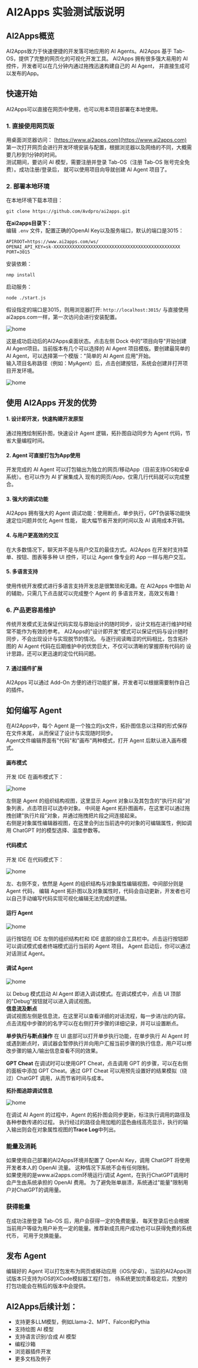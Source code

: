 # AI2Apps 实验测试版说明

## AI2Apps概览
AI2Apps致力于快速便捷的开发落可地应用的 AI Agents。AI2Apps 基于 Tab-OS，提供了完整的网页化的可视化开发工具。
AI2Apps 拥有很多强大易用的 AI 控件，开发者可以在几分钟内通过拖拽迅速构建自己的 AI Agent，
并直接生成可以发布的App。 

## 快速开始
AI2Apps可以直接在网页中使用，也可以用本项目部署在本地使用。

### 1. 直接使用网页版
用桌面浏览器访问： [https://www.ai2apps.com](https://www.ai2apps.com)  
第一次打开网页会进行开发环境安装与配置，根据浏览器以及网络的不同，大概需要几秒到1分钟的时间。  
测试期间，要访问 AI 模型，需要注册并登录 Tab-OS（注册 Tab-OS 账号完全免费）。成功注册/登录后，
就可以使用项目向导就创建 AI Agent 项目了。

### 2. 部署本地环境
在本地环境下载本项目：
```
git clone https://github.com/Avdpro/ai2apps.git
```
**在ai2apps目录下：**  
编辑 `.env` 文件，配置正确的OpenAI Key以及服务端口，默认的端口是3015：
```
APIROOT=https://www.ai2apps.com/ws/
OPENAI_API_KEY=sk-XXXXXXXXXXXXXXXXXXXXXXXXXXXXXXXXXXXXXXXXXXXXXXXX
PORT=3015
```

安装依赖：
```
nmp install
```

启动服务：
```
node ./start.js
```

假设指定的端口是3015，则用浏览器打开:
`http://localhost:3015/`
与直接使用ai2apps.com一样，第一次访问会进行安装配置。  
  
![home](assets/aahome_cn.png)  

这是成功启动后的AI2Apps桌面状态。点击左侧 Dock 中的"项目向导"开始创建 AI Agent项目。当前版本有几个可以选择的 AI Agent 项目模版。要创建最简单的 AI Agent，可以选择第一个模版："简单的 AI Agent 应用"开始。  
输入项目名称路径（例如：MyAgent）后，点击创建按钮，系统会创建并打开项目开发环境。  
  
![home](assets/aaide_01_cn.png)  

## 使用 AI2Apps 开发的优势

#### **1. 设计即开发，快速构建开发原型**  
通过拖拽绘制拓扑图，快速设计 Agent 逻辑，拓扑图自动同步为 Agent 代码，节省大量编程时间。

#### **2. Agent 可直接打包为App使用**  
开发完成的 AI Agent 可以打包输出为独立的网页/移动App（目前支持iOS和安卓系统）。也可以作为 AI 扩展集成入
现有的网页/App，仅需几行代码就可以完成整合。  

#### **3. 强大的调试功能**  
AI2Apps 拥有强大的 Agent 调试功能：使用断点，单步执行，GPT伪装等功能快速定位问题并优化 Agent 性能，
能大幅节省开发的时间以及 AI 调用成本开销。

#### **4. 与用户更高效的交互**  
在大多数情况下，聊天并不是与用户交互的最佳方式。AI2Apps 在开发时支持菜单、按钮、图表等多种 UI 控件，可以让 Agent
像专业的 App 一样与用户交互。  

#### **5. 多语言支持**  
使用传统开发模式进行多语言支持开发总是很繁琐和无趣。在 AI2Apps 中借助 AI 的辅助，只需几下点击就可以完成整个 Agent 的
多语言开发，高效又有趣！  

### **6. 产品更容易维护**  
传统开发模式无法保证代码实现与原始设计的随时同步，设计文档在进行维护时经常不能作为有效的参考。
AI2Apps的"设计即开发"模式可以保证代码与设计随时同步，不会出现设计与实现脱节的情况。
与逐行阅读晦涩的代码相比，包含拓扑图的 AI Agent 代码在后期维护中的优势巨大，不仅可以清晰的掌握原有代码的
设计思路，还可以更迅速的定位代码问题。

#### **7. 通过插件扩展**  
AI2Apps 可以通过 Add-On 方便的进行功能扩展，开发者可以根据需要制作自己的插件。  
  

## 如何编写 Agent
在AI2Apps中，每个 Agent 是一个独立的js文件，拓扑图信息以注释的形式保存在文件末尾，
从而保证了设计与实现随时同步。  
Agent文件编辑界面有"代码"和"画布"两种模式，打开 Agent 后默认进入画布模式。

#### 画布模式
开发 IDE 在画布模式下：  
  
![home](assets/aaide_01_cn.png)  


左侧是 Agent 的组织结构视图，这里显示 Agent 对象以及其包含的"执行片段"对象列表，点击项目可以选中对象。 
中间是 Agent 拓扑图画布，在这里可以通过拖拽创建"执行片段"对象，并通过拖拽把片段之间连接起来。  
右侧是对象属性编辑器视图，在这里会列出当前选中的对象的可编辑属性，例如调用 ChatGPT 时的模型选择、温度参数等。
 
#### 代码模式
开发 IDE 在代码模式下：  
  
![home](assets/aaide_02_cn.png)  

左、右侧不变，依然是 Agent 的组织结构与对象属性编辑视图，中间部分则是 Agent 代码，
编辑 Agent 拓扑图以及对象属性时，代码会自动更新，开发者也可以自己手动编写代码实现可视化编辑无法完成的逻辑。

#### 运行 Agent

![home](assets/aa_run_cn.png)  

运行按钮在 IDE 左侧的组织结构栏和 IDE 底部的综合工具栏中。点击运行按钮即可以调试模式或者终端模式运行当前的 Agent 项目。
Agent 启动后，你可以通过对话测试 Agent。

#### 调试 Agent

![home](assets/aa_debug_cn.png)  

以 Debug 模式启动 AI Agent 即进入调试模式。在调试模式中，点击 UI 顶部的"Debug"按钮就可以进入调试视图。  
**信息流及断点**   
调试视图左侧是信息流，在这里可以查看详细的对话流程，每一步进/出的内容。点击流程中步骤的的名字可以在右侧打开步骤的详细记录，并可以设置断点。  

**单步执行与断点操作** 
在 UI 底部可以打开单步执行功能，在单步执行 AI Agent 时或遇到断点时，调试器会暂停执行并向用户汇报当前步骤的执行信息，用户可以修改步骤的输入/输出信息查看不同的效果。  

**GPT Cheat**
在调试时可以使用GPT Cheat，点击调用 GPT 的步骤，可以在右侧的面板中添加 GPT Cheat。通过 GPT Cheat 可以用预先设置好的结果模拟（绕过）ChatGPT 调用，从而节省时间与成本。

**拓扑图追踪调试信息**

![home](assets/aa_trace_cn.png)  


在调试 AI Agent 的过程中，Agent 的拓扑图会同步更新，标注执行调用的路径及各种参数传递的过程。
执行经过的路径会用加粗的蓝色曲线高亮显示，执行的输入输出则会在对象属性视图的**Trace Log**中列出。

### 能量及消耗
如果使用自己部署的AI2Apps环境并配置了 OpenAI Key，调用 ChatGPT 将使用开发者本人的 OpenAI 流量。
这种情况下系统不会有任何限制。   
如果使用的是www.ai2apps.com环境运行/调试 Agent，在执行ChatGPT调用时会产生由系统承担的 OpenAI 费用。
为了避免账单崩溃，系统通过"能量"限制用户对ChatGPT的调用量。  

### 获得能量
在成功注册登录 Tab-OS 后，用户会获得一定的免费能量，
每天登录后也会根据当前用户等级为用户补充一定的能量。推荐新成员用户成功也可以获得免费的系统代币，
可用于兑换能量。

## 发布 Agent
编辑好的 Agent 可以打包发布为网页或移动应用（iOS/安卓）。当前的AI2Apps测试版本只支持为iOS的XCode模拟器工程打包，
待系统更加完善稳定后，完整的打包功能会在稍后的版本中会提供。 

## AI2Apps后续计划：
- 支持更多LLM模型，例如Llama-2、MPT、Falcon和Pythia
- 支持绘图 AI 模型
- 支持语言识别/合成 AI 模型
- 编程沙箱
- 浏览器插件开发
- 更多文档及例子
